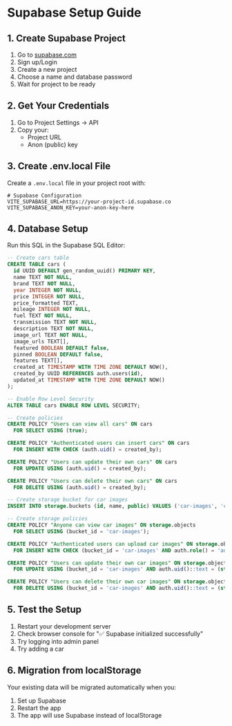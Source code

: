 # Supabase Setup Guide

## 1. Create Supabase Project

1. Go to [supabase.com](https://supabase.com)
2. Sign up/Login
3. Create a new project
4. Choose a name and database password
5. Wait for project to be ready

## 2. Get Your Credentials

1. Go to Project Settings → API
2. Copy your:
   - Project URL
   - Anon (public) key

## 3. Create .env.local File

Create a `.env.local` file in your project root with:

```env
# Supabase Configuration
VITE_SUPABASE_URL=https://your-project-id.supabase.co
VITE_SUPABASE_ANON_KEY=your-anon-key-here
```

## 4. Database Setup

Run this SQL in the Supabase SQL Editor:

```sql
-- Create cars table
CREATE TABLE cars (
  id UUID DEFAULT gen_random_uuid() PRIMARY KEY,
  name TEXT NOT NULL,
  brand TEXT NOT NULL,
  year INTEGER NOT NULL,
  price INTEGER NOT NULL,
  price_formatted TEXT,
  mileage INTEGER NOT NULL,
  fuel TEXT NOT NULL,
  transmission TEXT NOT NULL,
  description TEXT NOT NULL,
  image_url TEXT NOT NULL,
  image_urls TEXT[],
  featured BOOLEAN DEFAULT false,
  pinned BOOLEAN DEFAULT false,
  features TEXT[],
  created_at TIMESTAMP WITH TIME ZONE DEFAULT NOW(),
  created_by UUID REFERENCES auth.users(id),
  updated_at TIMESTAMP WITH TIME ZONE DEFAULT NOW()
);

-- Enable Row Level Security
ALTER TABLE cars ENABLE ROW LEVEL SECURITY;

-- Create policies
CREATE POLICY "Users can view all cars" ON cars
  FOR SELECT USING (true);

CREATE POLICY "Authenticated users can insert cars" ON cars
  FOR INSERT WITH CHECK (auth.uid() = created_by);

CREATE POLICY "Users can update their own cars" ON cars
  FOR UPDATE USING (auth.uid() = created_by);

CREATE POLICY "Users can delete their own cars" ON cars
  FOR DELETE USING (auth.uid() = created_by);

-- Create storage bucket for car images
INSERT INTO storage.buckets (id, name, public) VALUES ('car-images', 'car-images', true);

-- Create storage policies
CREATE POLICY "Anyone can view car images" ON storage.objects
  FOR SELECT USING (bucket_id = 'car-images');

CREATE POLICY "Authenticated users can upload car images" ON storage.objects
  FOR INSERT WITH CHECK (bucket_id = 'car-images' AND auth.role() = 'authenticated');

CREATE POLICY "Users can update their own car images" ON storage.objects
  FOR UPDATE USING (bucket_id = 'car-images' AND auth.uid()::text = (storage.foldername(name))[1]);

CREATE POLICY "Users can delete their own car images" ON storage.objects
  FOR DELETE USING (bucket_id = 'car-images' AND auth.uid()::text = (storage.foldername(name))[1]);
```

## 5. Test the Setup

1. Restart your development server
2. Check browser console for "✅ Supabase initialized successfully"
3. Try logging into admin panel
4. Try adding a car

## 6. Migration from localStorage

Your existing data will be migrated automatically when you:

1. Set up Supabase
2. Restart the app
3. The app will use Supabase instead of localStorage
